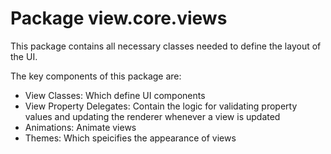 # Package view.core.views

This package contains all necessary classes needed to define the layout of 
the UI.

The key components of this package are:

* View Classes: Which define UI components
* View Property Delegates: Contain the logic for validating property values and
 updating the renderer whenever a view is updated
* Animations: Animate views
* Themes: Which speicifies the appearance of views
